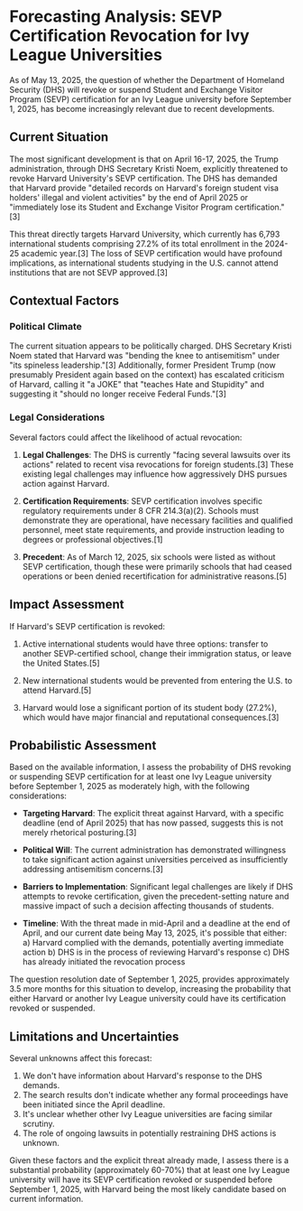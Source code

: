 # Forecasting Analysis: SEVP Certification Revocation for Ivy League Universities

As of May 13, 2025, the question of whether the Department of Homeland Security (DHS) will revoke or suspend Student and Exchange Visitor Program (SEVP) certification for an Ivy League university before September 1, 2025, has become increasingly relevant due to recent developments.

## Current Situation

The most significant development is that on April 16-17, 2025, the Trump administration, through DHS Secretary Kristi Noem, explicitly threatened to revoke Harvard University's SEVP certification. The DHS has demanded that Harvard provide "detailed records on Harvard's foreign student visa holders' illegal and violent activities" by the end of April 2025 or "immediately lose its Student and Exchange Visitor Program certification."[3]

This threat directly targets Harvard University, which currently has 6,793 international students comprising 27.2% of its total enrollment in the 2024-25 academic year.[3] The loss of SEVP certification would have profound implications, as international students studying in the U.S. cannot attend institutions that are not SEVP approved.[3]

## Contextual Factors

### Political Climate

The current situation appears to be politically charged. DHS Secretary Kristi Noem stated that Harvard was "bending the knee to antisemitism" under "its spineless leadership."[3] Additionally, former President Trump (now presumably President again based on the context) has escalated criticism of Harvard, calling it "a JOKE" that "teaches Hate and Stupidity" and suggesting it "should no longer receive Federal Funds."[3]

### Legal Considerations

Several factors could affect the likelihood of actual revocation:

1. **Legal Challenges**: The DHS is currently "facing several lawsuits over its actions" related to recent visa revocations for foreign students.[3] These existing legal challenges may influence how aggressively DHS pursues action against Harvard.

2. **Certification Requirements**: SEVP certification involves specific regulatory requirements under 8 CFR 214.3(a)(2). Schools must demonstrate they are operational, have necessary facilities and qualified personnel, meet state requirements, and provide instruction leading to degrees or professional objectives.[1]

3. **Precedent**: As of March 12, 2025, six schools were listed as without SEVP certification, though these were primarily schools that had ceased operations or been denied recertification for administrative reasons.[5]

## Impact Assessment

If Harvard's SEVP certification is revoked:

1. Active international students would have three options: transfer to another SEVP-certified school, change their immigration status, or leave the United States.[5]

2. New international students would be prevented from entering the U.S. to attend Harvard.[5]

3. Harvard would lose a significant portion of its student body (27.2%), which would have major financial and reputational consequences.[3]

## Probabilistic Assessment

Based on the available information, I assess the probability of DHS revoking or suspending SEVP certification for at least one Ivy League university before September 1, 2025 as moderately high, with the following considerations:

- **Targeting Harvard**: The explicit threat against Harvard, with a specific deadline (end of April 2025) that has now passed, suggests this is not merely rhetorical posturing.[3]

- **Political Will**: The current administration has demonstrated willingness to take significant action against universities perceived as insufficiently addressing antisemitism concerns.[3]

- **Barriers to Implementation**: Significant legal challenges are likely if DHS attempts to revoke certification, given the precedent-setting nature and massive impact of such a decision affecting thousands of students.

- **Timeline**: With the threat made in mid-April and a deadline at the end of April, and our current date being May 13, 2025, it's possible that either:
  a) Harvard complied with the demands, potentially averting immediate action
  b) DHS is in the process of reviewing Harvard's response
  c) DHS has already initiated the revocation process

The question resolution date of September 1, 2025, provides approximately 3.5 more months for this situation to develop, increasing the probability that either Harvard or another Ivy League university could have its certification revoked or suspended.

## Limitations and Uncertainties

Several unknowns affect this forecast:

1. We don't have information about Harvard's response to the DHS demands.
2. The search results don't indicate whether any formal proceedings have been initiated since the April deadline.
3. It's unclear whether other Ivy League universities are facing similar scrutiny.
4. The role of ongoing lawsuits in potentially restraining DHS actions is unknown.

Given these factors and the explicit threat already made, I assess there is a substantial probability (approximately 60-70%) that at least one Ivy League university will have its SEVP certification revoked or suspended before September 1, 2025, with Harvard being the most likely candidate based on current information.